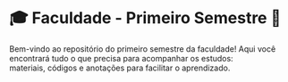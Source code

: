 # 🎓 Faculdade - Primeiro Semestre 🚀

Bem-vindo ao repositório do primeiro semestre da faculdade! 
Aqui você encontrará tudo o que precisa para acompanhar os estudos:  
materiais, códigos e anotações para facilitar o aprendizado.  
